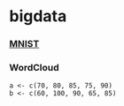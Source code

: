 # bigdata
### [MNIST](https://drive.google.com/file/d/1YAO_JI1bIScLM-phiQIsZCo3JCATLyMO/view?usp=sharing)
### WordCloud
```{r}
a <- c(70, 80, 85, 75, 90)
b <- c(60, 100, 90, 65, 85)
```
